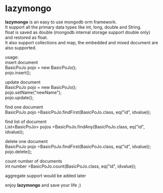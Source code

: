 # lazymongo  
**lazymongo** is an easy to use mongodb orm framework.   
It support all the primary data types like int, long, double and String.  
float is saved as double (mongodb internal storage support double only) and restored as float.  
It also support collections and map, the embedded and mixed document are also supported.

usage:  
insert document  
BasicPoJo pojo = new BasicPoJo();  
pojo.insert();  

update document  
BasicPoJo pojo = new BasicPoJo();  
pojo.setName("newName");  
pojo.update();

find one document  
BasicPoJo pojo =BasicPoJo.findFirst(BasicPoJo.class, eq("id", idvalue));  

find list of document  
List\<BasicPoJo\> pojos =BasicPoJo.findAny(BasicPoJo.class, eq("id", idvalue));  

delete one document  
BasicPoJo pojo =BasicPoJo.findFirst(BasicPoJo.class, eq("id", idvalue));  
pojo.delete();

count number of documents    
int number =BasicPoJo.count(BasicPoJo.class, eq("id", idvalue));    

aggregate support would be added later  

enjoy **lazymongo** and save your life ;)  








